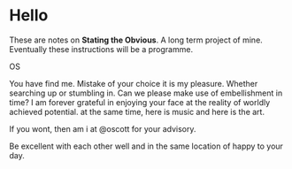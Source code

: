 # Hello

These are notes on **Stating the Obvious**. A long term project of mine. Eventually these instructions will be a programme.

OS

You have find me. Mistake of your choice it is my pleasure. Whether searching up or stumbling in. Can we please make use of embellishment in time? I am forever grateful in enjoying your face at the reality of worldly achieved potential. at the same time, here is music and here is the art. 

If you wont, then am i at @oscott for your advisory.

Be excellent with each other well and in the same location of happy to your day.


<!--stackedit_data:
eyJoaXN0b3J5IjpbLTU0NzAzNDYzNiw0MjE5OTEzNjAsMTgxMD
MwNjYyNCw0MzI1ODM3OTVdfQ==
-->